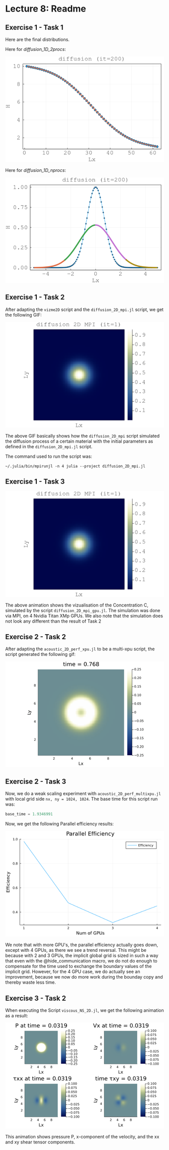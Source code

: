 # Lecture 8: Readme

## Exercise 1 - Task 1
Here are the final distributions.

Here for *diffusion_1D_2procs*:

![diffusion_1D_2procs](./diffusion_1D_2procs.png)

Here for *diffusion_1D_nprocs*:

![diffusion_1D_nprocs](./diffusion_1D_nprocs.png)

## Exercise 1 - Task 2

After adapting the `vizme2D` script and the `diffusion_2D_mpi.jl` script,
we get the following GIF: 

![diffusion_2D_mpi.gif](./diffusion_2D_mpi.gif)

The above GIF basically shows how the `diffusion_2D_mpi` script simulated 
the diffusion process of a certain material with the initial parameters as
defined in the `diffusion_2D_mpi.jl` script. 

The command used to run the script was:
```
~/.julia/bin/mpirunjl -n 4 julia --project diffusion_2D_mpi.jl
```

## Exercise 1 - Task 3

![diffusion_2D_mpi_gpi.gif](./diffusion_2D_mpi_gpu.gif)

The above animation shows the vizualisation of the Concentration C, simulated by
the script `diffusion_2D_mpi_gpu.jl`. The simulation was done via MPI, on 4 Nvidia Titan XMp GPUs. We also note that the simulation does not look any different than the result
of Task 2

## Exercise 2 - Task 2

After adapting the `acoustic_2D_perf_xpu.jl` to be a multi-xpu script, the script
generated the following gif:

![acoustic_2D_multixpu.gif](./acoustic_2D_multixpu.gif)

## Exercise 2 - Task 3

Now, we do a weak scaling experiment with `acoustic_2D_perf_multixpu.jl`
with local grid side `nx, ny = 1024, 1024`. The base time for this
script run was: 
```julia
base_time = 1.9346991
```
Now, we get the following Parallel efficiency results:

![scaling_results_multigpu.png](./scaling_results_multigpu.png)

We note that with more GPU's, the parallel efficiency actually goes down, except with 4
GPUs, as there we see a trend reversal. This might be because with 2 and 3 GPUs, the 
implicit global grid is sized in such a way that even with the @hide_communication macro,
we do not do enough to compensate for the time used to exchange the boundary values of 
the implicit grid. However, for the 4 GPU case, we do actually see an improvement, because
we now do more work during the bounday copy and thereby waste less time.

## Exercise 3 - Task 2

When executing the Script `viscous_NS_2D.jl`, we get the following animation as a result:

![viscous_2d_2.gif](./viscous_2d_2.gif)

This animation shows pressure P, x-component of the velocity, and the 
xx and xy shear tensor components. 